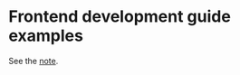 # Frontend development guide examples

See the [note](https://modelhousetech.notion.site/Frontend-Development-Guidebook-e7a6a21ee65d4ad78e2d636d0ab7c3f1?pvs=4).
